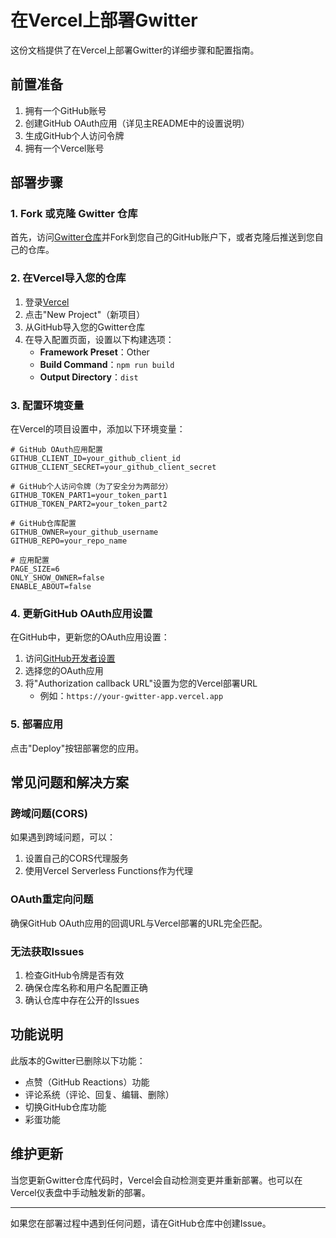 # 在Vercel上部署Gwitter

这份文档提供了在Vercel上部署Gwitter的详细步骤和配置指南。

## 前置准备

1. 拥有一个GitHub账号
2. 创建GitHub OAuth应用（详见主README中的设置说明）
3. 生成GitHub个人访问令牌
4. 拥有一个Vercel账号

## 部署步骤

### 1. Fork 或克隆 Gwitter 仓库

首先，访问[Gwitter仓库](https://github.com/SimonAKing/Gwitter)并Fork到您自己的GitHub账户下，或者克隆后推送到您自己的仓库。

### 2. 在Vercel导入您的仓库

1. 登录[Vercel](https://vercel.com)
2. 点击"New Project"（新项目）
3. 从GitHub导入您的Gwitter仓库
4. 在导入配置页面，设置以下构建选项：
   - **Framework Preset**：Other
   - **Build Command**：`npm run build`
   - **Output Directory**：`dist`

### 3. 配置环境变量

在Vercel的项目设置中，添加以下环境变量：

```
# GitHub OAuth应用配置
GITHUB_CLIENT_ID=your_github_client_id
GITHUB_CLIENT_SECRET=your_github_client_secret

# GitHub个人访问令牌（为了安全分为两部分）
GITHUB_TOKEN_PART1=your_token_part1
GITHUB_TOKEN_PART2=your_token_part2

# GitHub仓库配置
GITHUB_OWNER=your_github_username
GITHUB_REPO=your_repo_name

# 应用配置
PAGE_SIZE=6
ONLY_SHOW_OWNER=false
ENABLE_ABOUT=false
```

### 4. 更新GitHub OAuth应用设置

在GitHub中，更新您的OAuth应用设置：

1. 访问[GitHub开发者设置](https://github.com/settings/developers)
2. 选择您的OAuth应用
3. 将"Authorization callback URL"设置为您的Vercel部署URL
   - 例如：`https://your-gwitter-app.vercel.app`

### 5. 部署应用

点击"Deploy"按钮部署您的应用。

## 常见问题和解决方案

### 跨域问题(CORS)

如果遇到跨域问题，可以：
1. 设置自己的CORS代理服务
2. 使用Vercel Serverless Functions作为代理

### OAuth重定向问题

确保GitHub OAuth应用的回调URL与Vercel部署的URL完全匹配。

### 无法获取Issues

1. 检查GitHub令牌是否有效
2. 确保仓库名称和用户名配置正确
3. 确认仓库中存在公开的Issues

## 功能说明

此版本的Gwitter已删除以下功能：
- 点赞（GitHub Reactions）功能
- 评论系统（评论、回复、编辑、删除）
- 切换GitHub仓库功能
- 彩蛋功能

## 维护更新

当您更新Gwitter仓库代码时，Vercel会自动检测变更并重新部署。也可以在Vercel仪表盘中手动触发新的部署。

---

如果您在部署过程中遇到任何问题，请在GitHub仓库中创建Issue。 